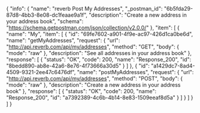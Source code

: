 {
  "info": {
    "name": "reverb Post My Addresses",
    "_postman_id": "6b5fda29-87d8-4bb3-8e08-dc1feaae9a1f",
    "description": "Create a new address in your address book",
    "schema": "https://schema.getpostman.com/json/collection/v2.0.0/"
  },
  "item": [
    {
      "name": "My",
      "item": [
        {
          "id": "69fe7602-a901-4f9e-ac97-426d1ca0be6d",
          "name": "getMyAddresses",
          "request": {
            "url": "http://api.reverb.com/api/my/addresses",
            "method": "GET",
            "body": {
              "mode": "raw"
            },
            "description": "See all addresses in your address book"
          },
          "response": [
            {
              "status": "OK",
              "code": 200,
              "name": "Response_200",
              "id": "8bedd890-ab8e-42a6-8e76-4f73666a30d5"
            }
          ]
        },
        {
          "id": "a1429dc7-8ad4-4509-9321-2ee47c6476df",
          "name": "postMyAddresses",
          "request": {
            "url": "http://api.reverb.com/api/my/addresses",
            "method": "POST",
            "body": {
              "mode": "raw"
            },
            "description": "Create a new address in your address book"
          },
          "response": [
            {
              "status": "OK",
              "code": 200,
              "name": "Response_200",
              "id": "a7392389-4c6b-4b14-8e83-1509eeaf8d5a"
            }
          ]
        }
      ]
    }
  ]
}